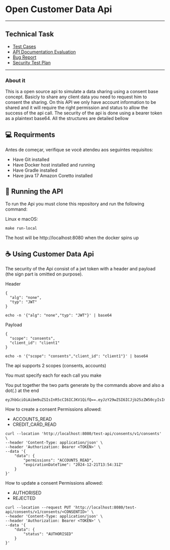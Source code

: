 # Open Customer Data Api


---
## Technical Task

- [Test Cases](./docs/test-cases.md)
- [API Documentation Evaluation](./docs/documentation-evaluation.md)
- [Bug Report](./docs/bug-report.md)
- [Security Test Plan](./docs/security-test-plan.md)


---


### About it

This is a open source api to simulate a data sharing using a consent base concept. Basicly to share any client data you need
to request him to consent the sharing. On this API we only have account information to be shared
and it will require the right permission and status to allow the success of the api call.
The security of the api is done using a bearer token as a plaintext base64. All the structures are detailed bellow

## 💻 Requirments

Antes de começar, verifique se você atendeu aos seguintes requisitos:

- Have Git installed
- Have Docker host installed and running
- Have Gradle installed
- Have java 17 Amazon Coretto installed


## 🚀 Running the API

To run the Api you must clone this repository and run the following command:

Linux e macOS:

```
make run-local
```
The host will be http://localhost:8080 when the docker spins up

## ☕ Using Customer Data Api

The security of the Api consist of a jwt token with a header and payload (the sign part is omitted on purpose).

Header
```
{
  "alg": "none",
  "typ": "JWT"
}

echo -n '{"alg": "none","typ": "JWT"}' | base64
```

Payload
```
{
  "scope": "consents",
  "client_id": "client1"
}

echo -n '{"scope": "consents","client_id": "client1"}' | base64
```
The api supports 2 scopes (consents, accounts)

You must specify each for each call you make


You put together the two parts generate by the commands above and also a dot(.) at the end

```
eyJhbGciOiAibm9uZSIsInR5cCI6ICJKV1QifQ==.eyJzY29wZSI6ICJjb25zZW50cyIsImNsaWVudF9pZCI6ICJjbGllbnQxIn0=.
```

How to create a consent
Permissions allowed:
- ACCOUNTS_READ
- CREDIT_CARD_READ
```
curl --location 'http://localhost:8080/test-api/consents/v1/consents' \
--header 'Content-Type: application/json' \
--header 'Authorization: Bearer <TOKEN>' \
--data '{
    "data": {
        "permissions": "ACCOUNTS_READ",
        "expirationDateTime": "2024-12-21T13:54:31Z"
    }
}'
```

How to update a consent
Permissions allowed:
- AUTHORISED
- REJECTED
```
curl --location --request PUT 'http://localhost:8080/test-api/consents/v1/consents/<CONSENTID>' \
--header 'Content-Type: application/json' \
--header 'Authorization: Bearer <TOKEN>' \
--data '{
    "data": {
        "status": "AUTHORISED"
    }
}'
```
